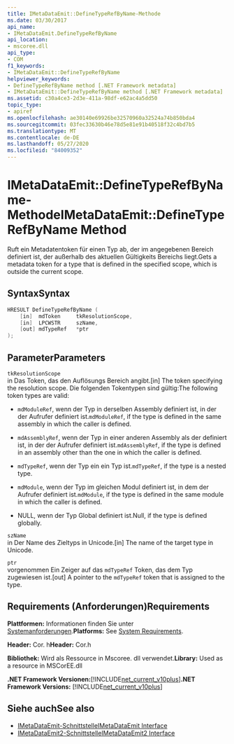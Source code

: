 ```yaml
---
title: IMetaDataEmit::DefineTypeRefByName-Methode
ms.date: 03/30/2017
api_name:
- IMetaDataEmit.DefineTypeRefByName
api_location:
- mscoree.dll
api_type:
- COM
f1_keywords:
- IMetaDataEmit::DefineTypeRefByName
helpviewer_keywords:
- DefineTypeRefByName method [.NET Framework metadata]
- IMetaDataEmit::DefineTypeRefByName method [.NET Framework metadata]
ms.assetid: c30a4ce3-2d3e-411a-98df-e62ac4a5dd50
topic_type:
- apiref
ms.openlocfilehash: ae30140e69926be32570960a32524a74b850bda4
ms.sourcegitcommit: 03fec33630b46e78d5e81e91b40518f32c4bd7b5
ms.translationtype: MT
ms.contentlocale: de-DE
ms.lasthandoff: 05/27/2020
ms.locfileid: "84009352"
---
```

# <a name="imetadataemitdefinetyperefbyname-method"></a><span data-ttu-id="711d6-102">IMetaDataEmit::DefineTypeRefByName-Methode</span><span class="sxs-lookup"><span data-stu-id="711d6-102">IMetaDataEmit::DefineTypeRefByName Method</span></span>
<span data-ttu-id="711d6-103">Ruft ein Metadatentoken für einen Typ ab, der im angegebenen Bereich definiert ist, der außerhalb des aktuellen Gültigkeits Bereichs liegt.</span><span class="sxs-lookup"><span data-stu-id="711d6-103">Gets a metadata token for a type that is defined in the specified scope, which is outside the current scope.</span></span>  
  
## <a name="syntax"></a><span data-ttu-id="711d6-104">Syntax</span><span class="sxs-lookup"><span data-stu-id="711d6-104">Syntax</span></span>  
  
```cpp  
HRESULT DefineTypeRefByName (
    [in]  mdToken     tkResolutionScope,
    [in]  LPCWSTR     szName,
    [out] mdTypeRef   *ptr
);  
```  
  
## <a name="parameters"></a><span data-ttu-id="711d6-105">Parameter</span><span class="sxs-lookup"><span data-stu-id="711d6-105">Parameters</span></span>  
 `tkResolutionScope`  
 <span data-ttu-id="711d6-106">in Das Token, das den Auflösungs Bereich angibt.</span><span class="sxs-lookup"><span data-stu-id="711d6-106">[in] The token specifying the resolution scope.</span></span> <span data-ttu-id="711d6-107">Die folgenden Tokentypen sind gültig:</span><span class="sxs-lookup"><span data-stu-id="711d6-107">The following token types are valid:</span></span>  
  
- <span data-ttu-id="711d6-108">`mdModuleRef`, wenn der Typ in derselben Assembly definiert ist, in der der Aufrufer definiert ist.</span><span class="sxs-lookup"><span data-stu-id="711d6-108">`mdModuleRef`, if the type is defined in the same assembly in which the caller is defined.</span></span>  
  
- <span data-ttu-id="711d6-109">`mdAssemblyRef`, wenn der Typ in einer anderen Assembly als der definiert ist, in der der Aufrufer definiert ist.</span><span class="sxs-lookup"><span data-stu-id="711d6-109">`mdAssemblyRef`, if the type is defined in an assembly other than the one in which the caller is defined.</span></span>  
  
- <span data-ttu-id="711d6-110">`mdTypeRef`, wenn der Typ ein ein Typ ist.</span><span class="sxs-lookup"><span data-stu-id="711d6-110">`mdTypeRef`, if the type is a nested type.</span></span>  
  
- <span data-ttu-id="711d6-111">`mdModule`, wenn der Typ im gleichen Modul definiert ist, in dem der Aufrufer definiert ist.</span><span class="sxs-lookup"><span data-stu-id="711d6-111">`mdModule`, if the type is defined in the same module in which the caller is defined.</span></span>  
  
- <span data-ttu-id="711d6-112">NULL, wenn der Typ Global definiert ist.</span><span class="sxs-lookup"><span data-stu-id="711d6-112">Null, if the type is defined globally.</span></span>  
  
 `szName`  
 <span data-ttu-id="711d6-113">in Der Name des Zieltyps in Unicode.</span><span class="sxs-lookup"><span data-stu-id="711d6-113">[in] The name of the target type in Unicode.</span></span>  
  
 `ptr`  
 <span data-ttu-id="711d6-114">vorgenommen Ein Zeiger auf das `mdTypeRef` Token, das dem Typ zugewiesen ist.</span><span class="sxs-lookup"><span data-stu-id="711d6-114">[out] A pointer to the `mdTypeRef` token that is assigned to the type.</span></span>  
  
## <a name="requirements"></a><span data-ttu-id="711d6-115">Requirements (Anforderungen)</span><span class="sxs-lookup"><span data-stu-id="711d6-115">Requirements</span></span>  
 <span data-ttu-id="711d6-116">**Plattformen:** Informationen finden Sie unter [Systemanforderungen](../../get-started/system-requirements.md).</span><span class="sxs-lookup"><span data-stu-id="711d6-116">**Platforms:** See [System Requirements](../../get-started/system-requirements.md).</span></span>  
  
 <span data-ttu-id="711d6-117">**Header:** Cor. h</span><span class="sxs-lookup"><span data-stu-id="711d6-117">**Header:** Cor.h</span></span>  
  
 <span data-ttu-id="711d6-118">**Bibliothek:** Wird als Ressource in Mscoree. dll verwendet.</span><span class="sxs-lookup"><span data-stu-id="711d6-118">**Library:** Used as a resource in MSCorEE.dll</span></span>  
  
 <span data-ttu-id="711d6-119">**.NET Framework Versionen:**[!INCLUDE[net_current_v10plus](../../../../includes/net-current-v10plus-md.md)]</span><span class="sxs-lookup"><span data-stu-id="711d6-119">**.NET Framework Versions:** [!INCLUDE[net_current_v10plus](../../../../includes/net-current-v10plus-md.md)]</span></span>  
  
## <a name="see-also"></a><span data-ttu-id="711d6-120">Siehe auch</span><span class="sxs-lookup"><span data-stu-id="711d6-120">See also</span></span>

- [<span data-ttu-id="711d6-121">IMetaDataEmit-Schnittstelle</span><span class="sxs-lookup"><span data-stu-id="711d6-121">IMetaDataEmit Interface</span></span>](imetadataemit-interface.md)
- [<span data-ttu-id="711d6-122">IMetaDataEmit2-Schnittstelle</span><span class="sxs-lookup"><span data-stu-id="711d6-122">IMetaDataEmit2 Interface</span></span>](imetadataemit2-interface.md)

